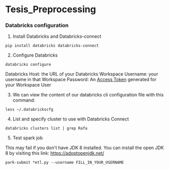 # Tesis_Preprocessing

### Databricks configuration
1. Install Databricks and Databricks-connect
```
pip install databricks databricks-connect
```

2. Configure Databricks
```
databricks configure
```
Databricks Host: the URL of your Databricks Workspace
Username: your username in that Workspace
Password: An [Access Token](https://docs.databricks.com/dev-tools/api/latest/authentication.html) generated for your Workspace User

3. We can view the content of our databricks cli configuration file with this command:
```
less ~/.databrickscfg
```
4. List and specify cluster to use with Databricks Connect
```
databricks clusters list | grep Rafa
```

5. Test spark job

This may fail if you don't have JDK 8 installed. You can install the
open JDK 8 by visiting this link: https://adoptopenjdk.net/
```
park-submit *etl.py --username FILL_IN_YOUR_USERNAME
```
